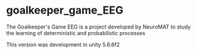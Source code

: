 # goalkeeper_game_EEG
The Goalkeeper's Game  EEG is a project developed by NeuroMAT to study the learning of deterministic and probabilistic processes


This version was development in unity 5.6.6f2

